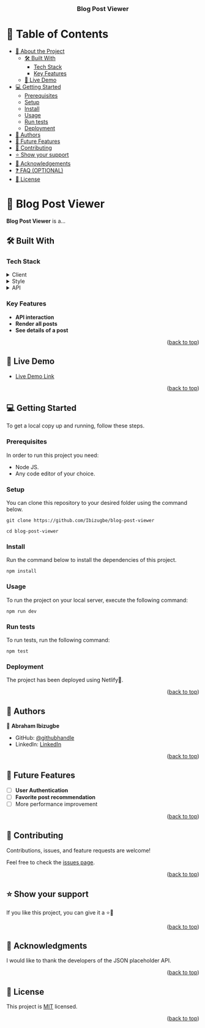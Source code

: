 <a name="readme-top"></a>

<!--
!!! IMPORTANT !!!
This README is an example of how you could professionally present your codebase. 
Writing documentation is a crucial part of your work as a professional software developer and cannot be ignored. 

You should modify this file to match your project and remove sections that don't apply.

REQUIRED SECTIONS:
- Table of Contents
- About the Project
  - Built With
  - Live Demo
- Getting Started
- Authors
- Future Features
- Contributing
- Show your support
- Acknowledgements
- License

OPTIONAL SECTIONS:
- FAQ

After you're finished please remove all the comments and instructions!

For more information on the importance of a professional README for your repositories: https://github.com/microverseinc/curriculum-transversal-skills/blob/main/documentation/articles/readme_best_practices.md
-->

<div align="center">
  <!-- You are encouraged to replace this logo with your own! Otherwise you can also remove it. -->
  <br/>

  <h3><b>Blog Post Viewer</b></h3>

</div>

<!-- TABLE OF CONTENTS -->

# 📗 Table of Contents

- [📖 About the Project](#about-project)
  - [🛠 Built With](#built-with)
    - [Tech Stack](#tech-stack)
    - [Key Features](#key-features)
  - [🚀 Live Demo](#live-demo)
- [💻 Getting Started](#getting-started)
  - [Prerequisites](#prerequisites)
  - [Setup](#setup)
  - [Install](#install)
  - [Usage](#usage)
  - [Run tests](#run-tests)
  - [Deployment](#deployment)
- [👥 Authors](#authors)
- [🔭 Future Features](#future-features)
- [🤝 Contributing](#contributing)
- [⭐️ Show your support](#support)
- [🙏 Acknowledgements](#acknowledgements)
- [❓ FAQ (OPTIONAL)](#faq)
- [📝 License](#license)

<!-- PROJECT DESCRIPTION -->

# 📖 Blog Post Viewer <a name="about-project"></a>

**Blog Post Viewer** is a...

## 🛠 Built With <a name="built-with"></a>

### Tech Stack <a name="tech-stack"></a>

<details>
  <summary>Client</summary>
  <ul>
    <li><a href="https://reactjs.org/">React.js</a></li>
  </ul>

</details>

<details>
  <summary>Style</summary>
  <ul>
    <li><a href="https://tailwindcss.com/">TailwindCSS</a></li>
  </ul>
  <ul>
    <li><a href="https://tailwindcss.com/](https://ui.aceternity.com/">AceternityUI</a></li>
  </ul>
</details>

<details>
<summary>API</summary>
  <ul>
    <li><a href="https://jsonplaceholder.typicode.com/posts/[id]">JSON placeholder</a></li>
  </ul>
</details>

<!-- Features -->

### Key Features <a name="key-features"></a>

- **API interaction**
- **Render all posts**
- **See details of a post**

<p align="right">(<a href="#readme-top">back to top</a>)</p>

<!-- LIVE DEMO -->

## 🚀 Live Demo <a name="live-demo"></a>

- [Live Demo Link](https://dev--blog-post-viewer01.netlify.app/)

<p align="right">(<a href="#readme-top">back to top</a>)</p>

<!-- GETTING STARTED -->

## 💻 Getting Started <a name="getting-started"></a>

To get a local copy up and running, follow these steps.

### Prerequisites

In order to run this project you need:

- Node JS.
- Any code editor of your choice.

<!--
Example command:

```sh
 npm install
```
 -->

### Setup

You can clone this repository to your desired folder using the command below.

```
git clone https://github.com/Ibizugbe/blog-post-viewer

cd blog-post-viewer
```

<!--
Example commands:

```sh
  cd my-folder
  git clone git@github.com:ibizugbe/blog-post-viewer.git
```
--->

### Install

Run the command below to install the dependencies of this project.
```
npm install
```

<!--
Example command:

```sh
  cd blog-post-viewer
  npm install
```
--->

### Usage

To run the project on your local server, execute the following command:

```
npm run dev
```

<!--
Example command:

```sh
  npm run dev
```
--->

### Run tests

To run tests, run the following command:

```
npm test
```

<!--
Example command:

```sh
  npm test
```
--->

### Deployment

The project has been deployed using Netlify👾.

<!--
Example:

```sh

```
 -->

<p align="right">(<a href="#readme-top">back to top</a>)</p>

<!-- AUTHORS -->

## 👥 Authors <a name="authors"></a>

👤 **Abraham Ibizugbe**

- GitHub: [@githubhandle](https://github.com/ibizugbe)
- LinkedIn: [LinkedIn](https://linkedin.com/in/abrahamibizugbe)


<p align="right">(<a href="#readme-top">back to top</a>)</p>

<!-- FUTURE FEATURES -->

## 🔭 Future Features <a name="future-features"></a>

- [ ] **User Authentication**
- [ ] **Favorite post recommendation**
- [ ] More performance improvement

<p align="right">(<a href="#readme-top">back to top</a>)</p>

<!-- CONTRIBUTING -->

## 🤝 Contributing <a name="contributing"></a>

Contributions, issues, and feature requests are welcome!

Feel free to check the [issues page](../../issues/).

<p align="right">(<a href="#readme-top">back to top</a>)</p>

<!-- SUPPORT -->

## ⭐️ Show your support <a name="support"></a>

If you like this project, you can give it a ⭐️💫

<p align="right">(<a href="#readme-top">back to top</a>)</p>

<!-- ACKNOWLEDGEMENTS -->

## 🙏 Acknowledgments <a name="acknowledgements"></a>

I would like to thank the developers of the JSON placeholder API.

<p align="right">(<a href="#readme-top">back to top</a>)</p>


<!-- LICENSE -->

## 📝 License <a name="license"></a>

This project is [MIT](./MIT.md) licensed.

<p align="right">(<a href="#readme-top">back to top</a>)</p>
